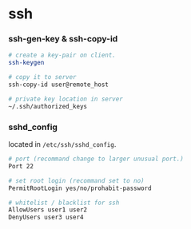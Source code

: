 # ssh

### ssh-gen-key & ssh-copy-id

```bash
# create a key-pair on client.
ssh-keygen

# copy it to server
ssh-copy-id user@remote_host

# private key location in server
~/.ssh/authorized_keys
```


### sshd_config

located in `/etc/ssh/sshd_config`.

```bash
# port (recommand change to larger unusual port.)
Port 22

# set root login (recommand set to no)
PermitRootLogin yes/no/prohabit-password

# whitelist / blacklist for ssh
AllowUsers user1 user2
DenyUsers user3 user4
```


